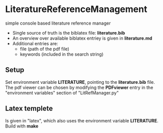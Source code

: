 # LiteratureReferenceManagement
simple console based literature reference manager

- Single source of truth is the biblatex file: **literature.bib**
- An overview over available biblatex entriey is given in **literature.md**
- Additional entries are:
  - file (path of the pdf file)
  - keywords (included in the search string)

## Setup
Set environment variable **LITERATURE**, pointing to the **literature.bib** file.
The pdf viewer can be chosen by modifying the **PDFviewer** entry in the "environment variables" section of "LitRefManager.py"

## Latex templete
Is given in "latex", which also uses the environment variable **LITERATURE**. Build with **make**
